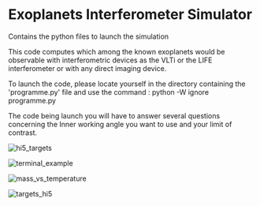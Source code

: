 # Exoplanets Interferometer Simulator

Contains the python files to launch the simulation

This code computes which among the known exoplanets would be observable with interferometric devices as the VLTi or the LIFE interferometer or with any direct imaging device.

To launch the code, please locate yourself in the directory containing the 'programme.py' file and use the command :
python -W ignore programme.py

The code being launch you will have to answer several questions concerning the Inner working angle you want to use and your limit of contrast.

![hi5_targets](https://user-images.githubusercontent.com/43030278/45150025-34603d80-b1cb-11e8-805f-bd1583c8ecfe.png)

![terminal_example](https://user-images.githubusercontent.com/43030278/45150459-34ad0880-b1cc-11e8-8a38-d44b03a09694.png)

![mass_vs_temperature](https://user-images.githubusercontent.com/43030278/45150861-1eec1300-b1cd-11e8-95bc-4999d4080a7e.png)

![targets_hi5](https://user-images.githubusercontent.com/43030278/45150873-24e1f400-b1cd-11e8-9e2f-adb53eb7c52e.png)
